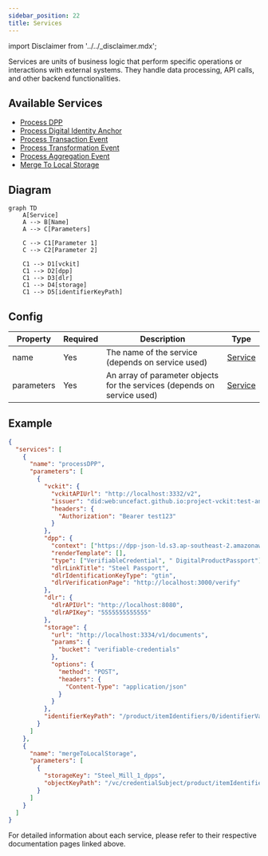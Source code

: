 ```yaml
---
sidebar_position: 22
title: Services
---
```


import Disclaimer from '../../\_disclaimer.mdx';

<Disclaimer />
<!-- TODO: Implement Process Object event -->
Services are units of business logic that perform specific operations or interactions with external systems. They handle data processing, API calls, and other backend functionalities.

## Available Services

<!-- TODO: Implement processConformityCredential service -->

- [Process DPP](./process-dpp)
- [Process Digital Identity Anchor](./process-digital-identity-anchor)
- [Process Transaction Event](./process-transaction-event)
- [Process Transformation Event](./process-transformation-event)
- [Process Aggregation Event](./process-aggregation-event)
- [Merge To Local Storage](./merge-to-local-storage)

## Diagram

```mermaid
graph TD
    A[Service]
    A --> B[Name]
    A --> C[Parameters]

    C --> C1[Parameter 1]
    C --> C2[Parameter 2]

    C1 --> D1[vckit]
    C1 --> D2[dpp]
    C1 --> D3[dlr]
    C1 --> D4[storage]
    C1 --> D5[identifierKeyPath]
```

## Config

| Property   | Required | Description                                                              | Type                           |
| ---------- | -------- | ------------------------------------------------------------------------ | ------------------------------ |
| name       | Yes      | The name of the service (depends on service used)                        | [Service](#available-services) |
| parameters | Yes      | An array of parameter objects for the services (depends on service used) | [Service](#available-services) |

## Example

```json
{
  "services": [
    {
      "name": "processDPP",
      "parameters": [
        {
          "vckit": {
            "vckitAPIUrl": "http://localhost:3332/v2",
            "issuer": "did:web:uncefact.github.io:project-vckit:test-and-development",
            "headers": {
              "Authorization": "Bearer test123"
            }
          },
          "dpp": {
            "context": ["https://dpp-json-ld.s3.ap-southeast-2.amazonaws.com/dppld.json"],
            "renderTemplate": [],
            "type": ["VerifiableCredential", " DigitalProductPassport"],
            "dlrLinkTitle": "Steel Passport",
            "dlrIdentificationKeyType": "gtin",
            "dlrVerificationPage": "http://localhost:3000/verify"
          },
          "dlr": {
            "dlrAPIUrl": "http://localhost:8080",
            "dlrAPIKey": "5555555555555"
          },
          "storage": {
            "url": "http://localhost:3334/v1/documents",
            "params": {
              "bucket": "verifiable-credentials"
            },
            "options": {
              "method": "POST",
              "headers": {
                "Content-Type": "application/json"
              }
            }
          },
          "identifierKeyPath": "/product/itemIdentifiers/0/identifierValue"
        }
      ]
    },
    {
      "name": "mergeToLocalStorage",
      "parameters": [
        {
          "storageKey": "Steel_Mill_1_dpps",
          "objectKeyPath": "/vc/credentialSubject/product/itemIdentifiers/0/identifierValue"
        }
      ]
    }
  ]
}
```

For detailed information about each service, please refer to their respective documentation pages linked above.

